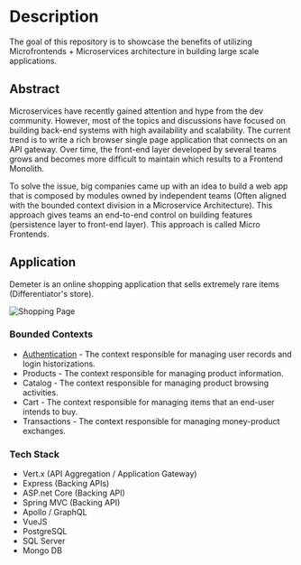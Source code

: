 # Description
The goal of this repository is to showcase the benefits of utilizing Microfrontends + Microservices architecture in building large scale applications.  

## Abstract

Microservices have recently gained attention and hype from the dev community. However, most of the topics and discussions have focused on building back-end systems with high availability and scalability. The current trend is to write a rich browser single page application that connects on an API gateway. Over time, the front-end layer developed by several teams grows and becomes more difficult to maintain which results to a Frontend Monolith.

To solve the issue, big companies came up with an idea to build a web app that is composed by modules owned by independent teams (Often aligned with the bounded context division in a Microservice Architecture). This approach gives teams an end-to-end control on building features (persistence layer to front-end layer). This approach is called Micro Frontends.

## Application

Demeter is an online shopping application that sells extremely rare items (Differentiator's store).

![Shopping Page](https://github.com/allanchua101/Microfrontends-POC/blob/master/docs/wireframes/Shopping%20Page.png)

### Bounded Contexts

- [Authentication](authentication/README.md) - The context responsible for managing user records and login historizations.
- Products - The context responsible for managing product information.
- Catalog - The context responsible for managing product browsing activities. 
- Cart - The context responsible for managing items that an end-user intends to buy.
- Transactions - The context responsible for managing money-product exchanges.

### Tech Stack

- Vert.x (API Aggregation / Application Gateway)
- Express (Backing APIs)
- ASP.net Core (Backing API)
- Spring MVC (Backing API)
- Apollo / GraphQL 
- VueJS
- PostgreSQL
- SQL Server
- Mongo DB
